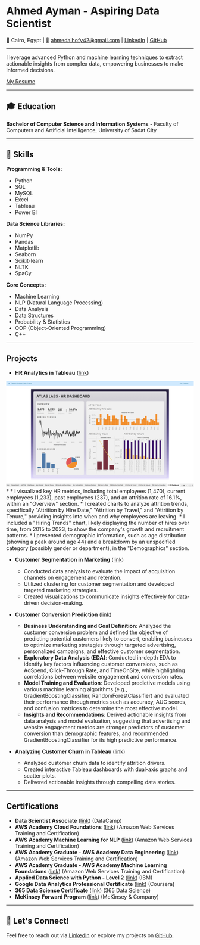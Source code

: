 # Ahmed Ayman - Aspiring Data Scientist

📍 Cairo, Egypt | 📧 [ahmedalhofy42@gmail.com](mailto:ahmedalhofy42@gmail.com) | [LinkedIn](https://www.linkedin.com/in/ahmed-alhofy/) | [GitHub](https://github.com/AhmedAyman4)

---

I leverage advanced Python and machine learning techniques to extract actionable insights from complex data, empowering businesses to make informed decisions.

[My Resume](assets/img/Resume.pdf)

---

## 🎓 Education

**Bachelor of Computer Science and Information Systems** - Faculty of Computers and Artificial Intelligence, University of Sadat City 

---

## 🔧 Skills

**Programming & Tools:**

*   Python
*   SQL
*   MySQL
*   Excel
*   Tableau
*   Power BI

**Data Science Libraries:**

*   NumPy
*   Pandas
*   Matplotlib
*   Seaborn
*   Scikit-learn
*   NLTK
*   SpaCy

**Core Concepts:**

*   Machine Learning
*   NLP (Natural Language Processing)
*   Data Analysis
*   Data Structures
*   Probability & Statistics
*   OOP (Object-Oriented Programming)
*   C++

---

##  Projects

* **HR Analytics in Tableau** ([link](https://github.com/AhmedAyman4/HR-Analytics-in-Tableau))

![HR Dashboard](assets/img/HR%20Dasboard.png)
*
    * I visualized key HR metrics, including total employees (1,470), current employees (1,233), past employees (237), and an attrition rate of 16.1%, within an "Overview" section.
    * I created charts to analyze attrition trends, specifically "Attrition by Hire Date," "Attrition by Travel," and "Attrition by Tenure," providing insights into when and why employees are leaving.
    * I included a "Hiring Trends" chart, likely displaying the number of hires over time, from 2015 to 2023, to show the company's growth and recruitment patterns.
    * I presented demographic information, such as age distribution (showing a peak around age 44) and a breakdown by an unspecified category (possibly gender or department), in the "Demographics" section.

* **Customer Segmentation in Marketing** ([link](https://github.com/AhmedAyman4/Customer-Segmentation-in-Marketing-with-Python))

    * Conducted data analysis to evaluate the impact of acquisition channels on engagement and retention.
    * Utilized clustering for customer segmentation and developed targeted marketing strategies.
    * Created visualizations to communicate insights effectively for data-driven decision-making.

* **Customer Conversion Prediction** ([link](https://github.com/AhmedAyman4/Predictive-Model-for-Customer-Conversion))

    * **Business Understanding and Goal Definition**: Analyzed the customer conversion problem and defined the objective of predicting potential customers likely to convert, enabling businesses to optimize marketing strategies through targeted advertising, personalized campaigns, and effective customer segmentation.
    * **Exploratory Data Analysis (EDA)**: Conducted in-depth EDA to identify key factors influencing customer conversions, such as AdSpend, Click-Through Rate, and TimeOnSite, while highlighting correlations between website engagement and conversion rates.
    * **Model Training and Evaluation**: Developed predictive models using various machine learning algorithms (e.g., GradientBoostingClassifier, RandomForestClassifier) and evaluated their performance through metrics such as accuracy, AUC scores, and confusion matrices to determine the most effective model.
    * **Insights and Recommendations**: Derived actionable insights from data analysis and model evaluation, suggesting that advertising and website engagement metrics are stronger predictors of customer conversion than demographic features, and recommended GradientBoostingClassifier for its high predictive performance.


* **Analyzing Customer Churn in Tableau** ([link](https://github.com/AhmedAyman4/Analyzing-Customer-Churn-in-Tableau))

    * Analyzed customer churn data to identify attrition drivers.
    * Created interactive Tableau dashboards with dual-axis graphs and scatter plots.
    * Delivered actionable insights through compelling data stories.

---

##  Certifications

* **Data Scientist Associate** ([link](https://www.datacamp.com/certificate/DSA0019876659394)) (DataCamp)
* **AWS Academy Cloud Foundations** ([link](https://www.credly.com/badges/421fe942-73ea-4a56-9c9b-e9fa86f2daae)) (Amazon Web Services Training and Certification)
* **AWS Academy Machine Learning for NLP** ([link](https://www.credly.com/badges/6004bae9-fb5e-47f7-affa-80ca5c439df4/linked_in_profile)) (Amazon Web Services Training and Certification)
* **AWS Academy Graduate - AWS Academy Data Engineering** ([link](https://www.credly.com/badges/421fe942-73ea-4a56-9c9b-e9fa86f2daae/linked_in_profile)) (Amazon Web Services Training and Certification)
* **AWS Academy Graduate - AWS Academy Machine Learning Foundations** ([link](https://www.credly.com/badges/bebffd29-e0af-4509-bde5-4961b6d08f7b/public_url)) (Amazon Web Services Training and Certification)
* **Applied Data Science with Python - Level 2** ([link](https://www.credly.com/badges/a30d81e8-8b61-4846-9543-7486bc23ae49)) (IBM)
* **Google Data Analytics Professional Certificate** ([link](https://www.credly.com/badges/ba202583-d839-4158-9fde-cfff5c8c283b)) (Coursera)
* **365 Data Science Certificate** ([link](https://learn.365datascience.com/certificates/CC-94D3373A55/)) (365 Data Science)
* **McKinsey Forward Program** ([link](https://www.credly.com/badges/a026e605-86ed-4f00-af62-99c535b0a150/linked_in_profile)) (McKinsey & Company)

---

## 🌟 Let's Connect!

Feel free to reach out via [LinkedIn](https://www.linkedin.com/in/ahmed-alhofy/) or explore my projects on [GitHub](https://github.com/AhmedAyman4).  
